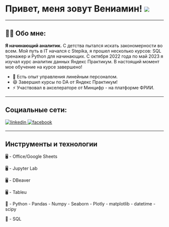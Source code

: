 # Привет, меня зовут Вениамин! ![](https://user-images.githubusercontent.com/18350557/176309783-0785949b-9127-417c-8b55-ab5a4333674e.gif)
---

## 👨‍💻 Обо мне:
**Я начинающий аналитик.** С детства пытался искать закономерности во всем. Мой путь в IT начался с Stepikа, я прошел несколько курсов: SQL тренажер и Python для начинающих. С октября 2022 года по май 2023 я изучал курс аналитик данных Яндекс Практикум. В настоящий момент мое обучение на курсе завершено!

- 💬 Есть опыт управления линейным персоналом.
- 😄 Завершил курсы по DA от Яндекс Практикум!
- ⚡ Участвовал в акселераторе от Минцифр - на платформе ФРИИ.
---

## Социальные сети:

</a>
<a href="https://linkedin.com/in/veniamin235689" target="_blank">
<img src=https://img.shields.io/badge/linkedin-%231E77B5.svg?&style=for-the-badge&logo=linkedin&logoColor=white alt=linkedin style="margin-bottom: 5px;" />
</a>
</a>
<a href="https://www.facebook.com/100093042190586" target="_blank">
<img src=https://img.shields.io/badge/facebook-%232E87FB.svg?&style=for-the-badge&logo=facebook&logoColor=white alt=facebook style="margin-bottom: 5px;" />
</a>

---
## Инструменты и технологии

🖥️ - Office/Google Sheets

🖥️ - Jupyter Lab

🖥️ - DBeaver

🖥️ - Tableu


📜 - Python
    - Pandas
    - Numpy
    - Seaborn
    - Plotly
    - matplotlib
    - datetime
    - scipy
    
    
📜 - SQL

